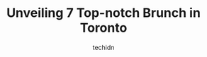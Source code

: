 ---
layout: ampstory
image: https://i0.wp.com/www.auto.or.id/wp-content/uploads/2023/06/smith-0-toronto-1686321942.jpeg?resize=640,853
author: techidn
featured: false
description: Toronto, Ontario, Canada is a haven for Brunch enthusiasts, boasting an impressive array of 7 top-notch establishments. Whether youre a seasoned connoisseur or simply curious to explore the
title: Unveiling 7 Top-notch Brunch in Toronto
cover:
   title: Unveiling 7 Top-notch Brunch in Toronto
   subtitle: AUTO.OR.ID
   background: https://www.auto.or.id/wp-content/uploads/2023/06/smith-0-toronto-1686321942.jpeg

pages: 
 - layout: thirds
   top: <h1>#1 Insomnia Restaurant and Lounge</h1>
   bottom: "<p>We went here for Sunday breakfast, and it was a pleasure. Food was really good. My eggs Benedict were perfectly cooked soft inside.The lemon French toast, I think, was a </p>"
   background: https://www.auto.or.id/wp-content/uploads/2023/06/smith-1-toronto-1686321943.jpeg
   backgroundblur: true
 - layout: thirds
   top: <h1>#2 Evviva Breakfast and Lunch</h1>
   bottom: "<p>25 Lower Simcoe St, Toronto, ON M5J 3A1, Canada</p>"
   background: https://www.auto.or.id/wp-content/uploads/2023/06/smith-2-toronto-1686321944.jpeg
   cta:
      link: https://www.auto.or.id/unveiling-7-top-notch-brunch-in-toronto/
      text: Unveiling 7 Top-notch Brunch in Toronto
 - layout: thirds
   top: <h1>#3 Eggspectation</h1>
   bottom: "<p>483 Bay St., Toronto, ON M5G 2C9, Canada</p>"
   background: https://images.unsplash.com/photo-1629935389411-1bb0ae0d1ffe?ixlib=rb-4.0.3&ixid=MnwxMjA3fDB8MHxwaG90by1wYWdlfHx8fGVufDB8fHx8&auto=format&fit=crop&w=640&h=853&q=80
   cta:
      link: https://www.auto.or.id/unveiling-7-top-notch-brunch-in-toronto/
      text: Unveiling 7 Top-notch Brunch in Toronto
 - layout: thirds
   top: <h1>#4 Lady Marmalade</h1>
   bottom: "<p>265 Broadview Ave, Toronto, ON M4M 2G8, Canada</p>"
   background: https://images.unsplash.com/photo-1639928204495-14caa69ed1b5?ixlib=rb-4.0.3&ixid=MnwxMjA3fDB8MHxwaG90by1wYWdlfHx8fGVufDB8fHx8&auto=format&fit=crop&w=640&h=853&q=80
   cta:
      link: https://www.auto.or.id/unveiling-7-top-notch-brunch-in-toronto/
      text: Unveiling 7 Top-notch Brunch in Toronto
 - layout: thirds
   top: <h1>#5 Petit Dejeuner</h1>
   bottom: "<p>191 King St E, Toronto, ON M5A 1J5, Canada</p>"
   background: https://images.unsplash.com/photo-1610684003787-d6a8c36b8547?ixlib=rb-4.0.3&ixid=MnwxMjA3fDB8MHxwaG90by1wYWdlfHx8fGVufDB8fHx8&auto=format&fit=crop&w=640&h=853&q=80
   cta:
      link: https://www.auto.or.id/unveiling-7-top-notch-brunch-in-toronto/
      text: Unveiling 7 Top-notch Brunch in Toronto
 - layout: thirds
   top: <h1>#6 Old School</h1>
   bottom: "<p>800 Dundas St W, Toronto, ON M6J 1V1, Canada</p>"
   background: https://images.unsplash.com/photo-1639928192091-52a0f057a03a?ixlib=rb-4.0.3&ixid=MnwxMjA3fDB8MHxwaG90by1wYWdlfHx8fGVufDB8fHx8&auto=format&fit=crop&w=640&h=853&q=80
   cta:
      link: https://www.auto.or.id/unveiling-7-top-notch-brunch-in-toronto/
      text: Unveiling 7 Top-notch Brunch in Toronto
 - layout: thirds
   top: <h1>#7 Sunset Grill</h1>
   bottom: "<p>1 Richmond St W, Toronto, ON M5H 3W4, Canada</p>"
   background: https://images.unsplash.com/photo-1639927662977-8794d56a9050?ixlib=rb-4.0.3&ixid=MnwxMjA3fDB8MHxwaG90by1wYWdlfHx8fGVufDB8fHx8&auto=format&fit=crop&w=640&h=853&q=80
   cta:
      link: https://www.auto.or.id/unveiling-7-top-notch-brunch-in-toronto/
      text: Unveiling 7 Top-notch Brunch in Toronto
 - layout: thirds
   middle: Continue reading...
   background: https://images.unsplash.com/photo-1632275232150-428816910c50?ixlib=rb-4.0.3&ixid=MnwxMjA3fDB8MHxwaG90by1wYWdlfHx8fGVufDB8fHx8&auto=format&fit=crop&w=640&h=853&q=80
   cta:
      link: https://www.auto.or.id/unveiling-7-top-notch-brunch-in-toronto/
      text: Unveiling 7 Top-notch Brunch in Toronto

---